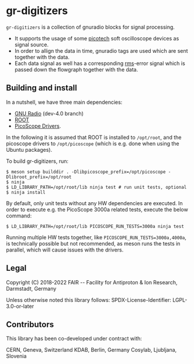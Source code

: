 
# gr-digitizers

`gr-digitizers` is a collection of gnuradio blocks for signal processing.

- It supports the usage of some [picotech](https://www.picotech.com/) soft oscilloscope devices as signal source.
- In order to allign the data in time, gnuradio tags are used which are sent together with the data.
- Each data signal as well has a corresponding [rms](https://en.wikipedia.org/wiki/Root_mean_square)-error signal which is passed down the flowgraph together with the data.

## Building and install

In a nutshell, we have three main dependencies:

 - [GNU Radio](https://www.gnuradio.org/) (dev-4.0 branch)
 - [ROOT](https://root.cern/)
 - [PicoScope Drivers](https://www.picotech.com/downloads/linux).

In the following it is assumed that ROOT is installed to `/opt/root`, and the picoscope drivers
to `/opt/picoscope` (which is e.g. done when using the Ubuntu packages).

To build gr-digitizers, run:

```shell
$ meson setup builddir . -Dlibpicoscope_prefix=/opt/picoscope -Dlibroot_prefix=/opt/root
$ ninja
$ LD_LIBRARY_PATH=/opt/root/lib ninja test # run unit tests, optional
$ ninja install
```

By default, only unit tests without any HW dependencies are executed. In order to execute e.g. the PicoScope 3000a
related tests, execute the below command:

```shell
$ LD_LIBRARY_PATH=/opt/root/lib PICOSCOPE_RUN_TESTS=3000a ninja test
```

Running multiple HW tests together, like `PICOSCOPE_RUN_TESTS=3000a,4000a`, is technically possible
but not recommended, as meson runs the tests in parallel, which will cause issues with the drivers.

## Legal

Copyright (C) 2018-2022 FAIR -- Facility for Antiproton & Ion Research, Darmstadt, Germany

Unless otherwise noted this library follows:
SPDX-License-Identifier: LGPL-3.0-or-later

## Contributors

This library has been co-developed under contract with:

CERN, Geneva, Switzerland
KDAB, Berlin, Germany
Cosylab, Ljubljana, Slovenia
